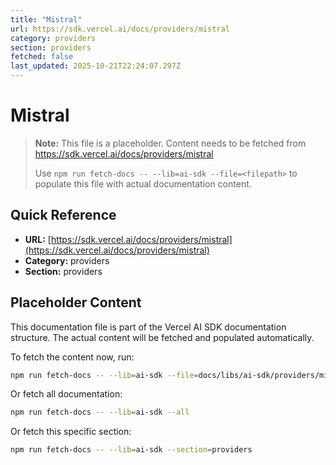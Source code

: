```yaml
---
title: "Mistral"
url: https://sdk.vercel.ai/docs/providers/mistral
category: providers
section: providers
fetched: false
last_updated: 2025-10-21T22:24:07.297Z
---
```


# Mistral

> **Note:** This file is a placeholder. Content needs to be fetched from https://sdk.vercel.ai/docs/providers/mistral
>
> Use `npm run fetch-docs -- --lib=ai-sdk --file=<filepath>` to populate this file with actual documentation content.

## Quick Reference

- **URL:** [https://sdk.vercel.ai/docs/providers/mistral](https://sdk.vercel.ai/docs/providers/mistral)
- **Category:** providers
- **Section:** providers

## Placeholder Content

This documentation file is part of the Vercel AI SDK documentation structure.
The actual content will be fetched and populated automatically.

To fetch the content now, run:

```bash
npm run fetch-docs -- --lib=ai-sdk --file=docs/libs/ai-sdk/providers/mistral.md
```

Or fetch all documentation:

```bash
npm run fetch-docs -- --lib=ai-sdk --all
```

Or fetch this specific section:

```bash
npm run fetch-docs -- --lib=ai-sdk --section=providers
```
